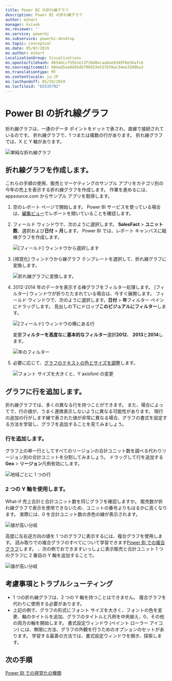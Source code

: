 ```yaml
---
title: Power BI の折れ線グラフ
description: Power BI の折れ線グラフ
author: mihart
manager: kvivek
ms.reviewer: ''
ms.service: powerbi
ms.subservice: powerbi-desktop
ms.topic: conceptual
ms.date: 05/07/2019
ms.author: mihart
LocalizationGroup: Visualizations
ms.openlocfilehash: 0654dccf55b1e13f26d8ecaabee0349f0e56afc6
ms.sourcegitcommit: 60dad5aa0d85db790553e537bf8ac34ee3289ba3
ms.translationtype: MT
ms.contentlocale: ja-JP
ms.lasthandoff: 05/29/2019
ms.locfileid: "65535792"
---
```

# <a name="line-charts-in-power-bi"></a>Power BI の折れ線グラフ
折れ線グラフは、一連のデータ ポイントをドットで表され、直線で接続されているのです。 折れ線グラフで、1 つまたは複数の行があります。 折れ線グラフでは、X と Y 軸があります。 

![単純な折れ線グラフ](media/power-bi-line-charts/power-bi-line.png)

## <a name="create-a-line-chart"></a>折れ線グラフを作成します。
これらの手順の使用、販売とマーケティングのサンプル アプリをカテゴリ別の今年の売上を表示する折れ線グラフを作成します。 作業を進めるには、appsource.com からサンプル アプリを取得します。

1. 空のレポート ページで開始します。 Power BI サービスを使っている場合は、[編集ビュー](../service-interact-with-a-report-in-editing-view.md)でレポートを開いていることを確認します。

2. フィールド ウィンドウで、次のように選択します。 **SalesFact** \> **ユニット数**、選択および**日付** > **月**します。  Power BI では、レポート キャンバスに縦棒グラフを作成します。

    ![[フィールド] ウィンドウから選択します](media/power-bi-line-charts/power-bi-step1.png)

4. [視覚化] ウィンドウから線グラフ テンプレートを選択して、折れ線グラフに変換します。 

    ![折れ線グラフに変換します。](media/power-bi-line-charts/power-bi-convert-to-line.png)
   

4. 2012-2014 年のデータを表示する棒グラフをフィルター処理します。 [フィルター] ウィンドウが折りたたまれている場合は、今すぐ展開します。 フィールド ウィンドウで、次のように選択します。**日付** \> **年**フィルター ペインにドラッグします。 見出しの下にドロップ**このビジュアルにフィルター**します。 
     
    ![[フィールド] ウィンドウの横にある行](media/power-bi-line-charts/power-bi-year-filter.png)

    変更**フィルターを高度な**に**基本的なフィルター**選択**2012**、 **2013**と**2014**します。

    ![年のフィルター](media/power-bi-line-charts/power-bi-filter-year.png)

6. 必要に応じて、[グラフのテキストの色とサイズを調整](power-bi-visualization-customize-title-background-and-legend.md)します。 

    ![フォント サイズを大きくと、Y axisfont の変更](media/power-bi-line-charts/power-bi-line-3years.png)

## <a name="add-additional-lines-to-the-chart"></a>グラフに行を追加します。
折れ線グラフでは、多くの異なる行を持つことができます。 また、場合によってで、行の値が、うまく連携表示しないように異なる可能性があります。 現行の追加の行がします線で表された値が非常に異なる場合、グラフの書式を設定する方法を学習し、グラフを追加することを見てみましょう。 

### <a name="add-additional-lines"></a>行を追加します。
グラフ上の単一行としてすべてのリージョンの合計ユニット数を調べる代わりリージョン別の合計ユニットを分割してみましょう。 ドラッグして行を追加する**Geo** > **リージョン**凡例有効にします。

   ![地域ごとに 1 つの行](media/power-bi-line-charts/power-bi-line-regions.png)


### <a name="use-two-y-axes"></a>2 つの Y 軸を使用します。
What-if 売上合計と合計ユニット数を同じグラフを確認しますか。 販売数が折れ線グラフで表示を使用できないため、ユニットの番号よりもはるかに高くなります。 実際には、0 を合計ユニット数の赤色の線が表示されます。

   ![値が高い分岐](media/power-bi-line-charts/power-bi-diverging.png)

高度に左右逆方向の値を 1 つのグラフに表示するには、複合グラフを使用します。 読み取りでの複合グラフのすべてについて学習できます[Power BI での複合グラフ](power-bi-visualization-combo-chart.md)します。 、次の例でおできますいっしょに表示販売と合計ユニット 1 つのグラフに 2 番目の Y 軸を追加することで。 

   ![値が高い分岐](media/power-bi-line-charts/power-bi-dual-axes.png)

## <a name="considerations-and-troubleshooting"></a>考慮事項とトラブルシューティング
* 1 つの折れ線グラフは、2 つの Y 軸を持つことはできません。  複合グラフを代わりに使用する必要があります。
* 上記の例で、グラフの形式にフォント サイズを大きく、フォントの色を変更、軸のタイトルを追加、グラフのタイトルと凡例を中央揃え、0、その他の両方の軸を開始します。 書式設定ウィンドウ (ペイント ローラー アイコン) には、無限に方法、グラフの外観を行うためのオプションのセットがあります。 学習する最善の方法では、書式設定ウィンドウを開き、探索します。

## <a name="next-steps"></a>次の手順

[Power BI での視覚化の種類](power-bi-visualization-types-for-reports-and-q-and-a.md)


